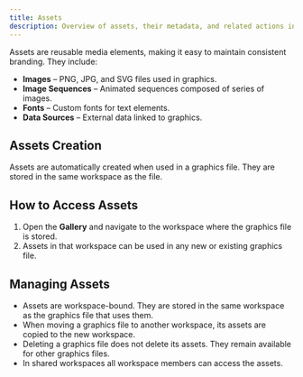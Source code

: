 ```yaml
---
title: Assets
description: Overview of assets, their metadata, and related actions in Tweenly.
---
```


Assets are reusable media elements, making it easy to maintain consistent branding. They include:

- **Images** – PNG, JPG, and SVG files used in graphics.
- **Image Sequences** – Animated sequences composed of series of images.
- **Fonts** – Custom fonts for text elements.
- **Data Sources** – External data linked to graphics.

## Assets Creation

Assets are automatically created when used in a graphics file. They are stored in the same workspace as the file.

## How to Access Assets

1. Open the **Gallery** and navigate to the workspace where the graphics file is stored.
2. Assets in that workspace can be used in any new or existing graphics file.

## Managing Assets

- Assets are workspace-bound. They are stored in the same workspace as the graphics file that uses them.
- When moving a graphics file to another workspace, its assets are copied to the new workspace.
- Deleting a graphics file does not delete its assets. They remain available for other graphics files.
- In shared workspaces all workspace members can access the assets.